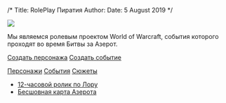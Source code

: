 /*
Title: RolePlay Пиратия
Author:
Date: 5 August 2019
*/

![](https://i.postimg.cc/43Vm6bbn/image.png)

Мы являемся ролевым проектом World of Warcraft, события которого проходят во время Битвы за Азерот.

<a class="btn" href="https://forms.gle/3nVYPuVNbFjyAjHd9">Создать персонажа</a>
<a class="btn" href="https://forms.gle/CMK7amgvPgvvTkE28">Создать событие</a>

<a class="btn-outline" href="/characters">Персонажи</a>
<a class="btn-outline" href="/events">События</a>
<a class="btn-outline" href="/story">Сюжеты</a>

- [12-часовой ролик по Лору](https://www.youtube.com/watch?v=WAOlwQcj2k4&feature=youtu.be)
- [Бесшовная карта Азерота](http://en.maps.dadesign.ru/azeroth/)